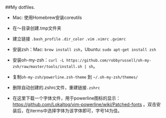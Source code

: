 ##My dotfiles.



* Mac: 使用Homebrew安装coreutils

* 在～目录创建.tmp文件夹

* 建立链接 `.bash_profile` `.dir_color`  `.vim`  `.vimrc` `.gvimrc`

* 安装zsh：Mac: `brew install zsh`，Ubuntu: `sudo apt-get install zsh`

* 安装oh-my-zsh：`curl -L https://github.com/robbyrussell/oh-my-zsh/raw/master/tools/install.sh | sh`。

* 复制`oh-my-zsh/powerline.zsh-theme` 到 `~/.oh-my-zsh/themes/`

* 删除自动创建的.zshrc文件，重建链接`.zshrc`

* 在这里下载一个字体文件，用于powerline图标的显示：https://github.com/Lokaltog/vim-powerline/wiki/Patched-fonts 。双击安装后，在iterms中选择字体为该字体即可，字号14为佳。
